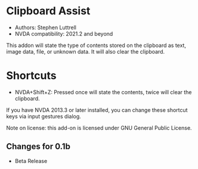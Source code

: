 # Clipboard Assist

* Authors: Stephen Luttrell
* NVDA compatibility: 2021.2 and beyond

This addon will state the type of contents stored on the clipboard as text, image data, file, or unknown data. It will also clear the clipboard.

# Shortcuts

* NVDA+Shift+Z: Pressed once will state the contents, twice will clear the clipboard.

If you have NVDA 2013.3 or later installed, you can change these shortcut keys via input gestures dialog.

Note on license: this add-on is licensed under GNU General Public License.

## Changes for 0.1b

* Beta Release
